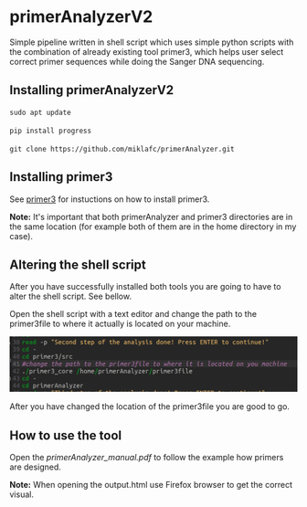 # primerAnalyzerV2
Simple pipeline written in shell script which uses simple python scripts with the combination of already existing tool primer3, which helps user select correct primer sequences while doing the Sanger DNA sequencing.


## Installing primerAnalyzerV2
```
sudo apt update

pip install progress

git clone https://github.com/miklafc/primerAnalyzer.git
```

## Installing primer3

See [primer3](https://github.com/primer3-org/primer3) for instuctions on how to install primer3.

**Note:** It's important that both primerAnalyzer and primer3 directories are in the same location (for example both of them are in the home directory in my case).


## Altering the shell script

After you have successfully installed both tools you are going to have to alter the shell script. See bellow.

Open the shell script with a text editor and change the path to the primer3file to where it actually is located on your machine.

![Screenshot](https://raw.githubusercontent.com/miklafc/primerAnalyzer/main/Screenshot%20from%202023-09-08%2014-16-47.png)

After you have changed the location of the primer3file you are good to go.


## How to use the tool

Open the *primerAnalyzer_manual.pdf* to follow the example how primers are designed.


**Note:** When opening the output.html use Firefox browser to get the correct visual.

